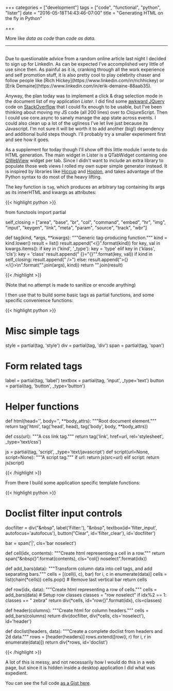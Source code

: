 +++
categories = ["development"]
tags = ["code", "functional", "python", "lister"]
date = "2016-05-18T14:43:46-07:00"
title = "Generating HTML on the fly in Python"

+++

More like _data as code_ than _code as data_.
<!--more-->
<hr/><br/>
Due to questionable advice from a random online article last night I decided to
sign up for LinkedIn. As can be expected I've accomplished very little of use
since then. As painful as it is, cranking through all the work experience and
self promotion stuff, it is also pretty cool to play celebrity chaser and follow
people like [Rich Hickey](https://www.linkedin.com/in/richhickey)
or [Erik Demaine](https://www.linkedin.com/in/erik-demaine-88aab35).

Anyway, the plan today was to implement a click & drag selection mode in the
document list of my application *Lister*. I did find some
[awkward JQuery](https://jsfiddle.net/kitsu_eb/agsb0h86/) code on
[StackOverflow](http://stackoverflow.com/questions/22550424) that I could fix
enough to be usable, but I've been thinking about moving my JS code (all 200
lines) over to ClojureScript. Then I could use core.async to sanely manage the
app state across events. I could also clean up a lot of the ugliness I've let
live just because its Javascript. I'm not sure it will be worth it to add
another (big!) dependency and additional build steps though. I'll probably try a
smaller experiment first and see how it goes.

As a supplement for today though I'll show off this little module I wrote
to do HTML generation. The main widget in Lister is a QTabWidget containing
one [QWebView](http://doc.qt.io/qt-4.8/qwebview.html) widget per tab. Since I
didn't want to include an extra library to populate those web views I rolled my
own super simple generator instead. It is inspired by libraries
like [Hiccup](https://github.com/weavejester/hiccup)
and [Hoplon](https://github.com/hoplon/hoplon),
and takes advantage of the Python syntax to do most of the heavy lifting.

The key function is `tag`, which produces an arbitrary tag containing its args
as its innerHTML and kwargs as attributes:

{{< highlight python >}}

from functools import partial

self_closing = ["area", "base", "br", "col", "command", "embed", "hr", "img",
                "input", "keygen", "link", "meta", "param", "source", "track",
                "wbr"]

def tag(kind, *args, **kwargs):
    """Generic tag-producing function."""
    kind = kind.lower()
    result = list()
    result.append("<{}".format(kind))
    for key, val in kwargs.items():
        if key in ('kind', '_type'):
            key = 'type'
        elif key in ('klass', 'cls'):
            key = 'class'
        result.append(" {}=\"{}\"".format(key, val))
    if kind in self_closing:
        result.append(" />")
    else:
        result.append(">{}</{}>\n".format("".join(args), kind))
    return "".join(result)

{{< /highlight >}}

(Note that no attempt is made to sanitize or encode anything)

I then use that to build some basic tags as partial functions, and some
specific convenience functions:

{{< highlight python >}}

# Misc simple tags
style = partial(tag, 'style')
div = partial(tag, 'div')
span = partial(tag, 'span')

# Form related tags
label = partial(tag, 'label')
textbox = partial(tag, 'input', _type='text')
button = partial(tag, 'button', _type='button')

# Helper functions
def html(head='', body='', **body_attrs):
    """Root document element."""
    return tag('html', tag('head', head), tag('body', body, **body_attrs))

def css(url):
    """A css link tag."""
    return tag('link', href=url, rel='stylesheet', _type='text/css')

js = partial(tag, 'script', _type='text/javascript')
def script(url=None, script=None):
    """A script tag."""
    if url:
        return js(src=url)
    elif script:
        return js(script)

{{< /highlight >}}

From there I build some application specific template functions:

{{< highlight python >}}

# Doclist filter input controls
docfilter = div("&nbsp", label('Filter:'), "&nbsp",
                textbox(id='filter_input', autofocus='autofocus'),
                button("Clear", id='filter_clear'),
                id='docfilter')

bar = span('|', cls='bar noselect')

def cell(idx, contents):
    """Create html representing a cell in a row."""
    return span("&nbsp{}".format(contents),
                cls="col{} noselect".format(idx))

def add_bars(data):
    """Transform column data into cell tags, and add separating bars."""
    cells = [(cell(i, c), bar) for i, c in enumerate(data)]
    cells = list(chain(*cells))
    cells.pop() # Remove last vertical bar
    return cells

def row(idx, data):
    """Create html representing a row of cells."""
    cells = add_bars(data)
    # Setup row classes
    classes = "row noselect"
    if idx%2 == 1:
        classes += " zebra"
    return div(*cells, id="row{}".format(idx), cls=classes)

def header(columns):
    """Create html for column headers."""
    cells = add_bars(columns)
    return div(docfilter, div(*cells, cls='noselect'), id='header')

def doclist(headers, data):
    """Create a complete doclist from headers and 2d data."""
    rows = [header(headers)]
    rows.extend([row(i, r) for i, r in enumerate(data)])
    return div(*rows, id='doclist')

{{< /highlight >}}

A lot of this is messy, and not necessarily how I would do this in a web page,
but since it is hidden inside a desktop application I did what was expedient.

You can see the full code
[as a Gist here](https://gist.github.com/kitsu/7e25aee3ee95e904af6e406e56827642).